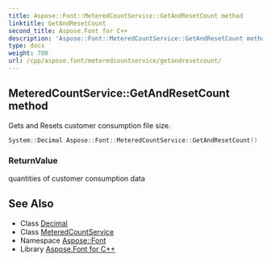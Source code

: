 ```yaml
---
title: Aspose::Font::MeteredCountService::GetAndResetCount method
linktitle: GetAndResetCount
second_title: Aspose.Font for C++
description: 'Aspose::Font::MeteredCountService::GetAndResetCount method. Gets and Resets customer consumption file size in C++.'
type: docs
weight: 700
url: /cpp/aspose.font/meteredcountservice/getandresetcount/
---
```

## MeteredCountService::GetAndResetCount method


Gets and Resets customer consumption file size.

```cpp
System::Decimal Aspose::Font::MeteredCountService::GetAndResetCount()
```


### ReturnValue

quantities of customer consumption data

## See Also

* Class [Decimal](../../../system/decimal/)
* Class [MeteredCountService](../)
* Namespace [Aspose::Font](../../)
* Library [Aspose.Font for C++](../../../)
